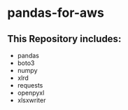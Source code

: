 # pandas-for-aws

## This Repository includes:

- pandas
- boto3
- numpy
- xlrd
- requests
- openpyxl
- xlsxwriter